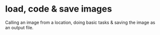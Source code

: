 # load, code & save images
Calling an image from a location, doing basic tasks & saving the image as an output file.


